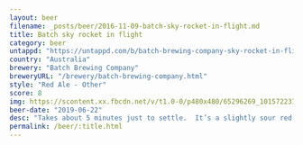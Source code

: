 ```yaml
---
layout: beer
filename: _posts/beer/2016-11-09-batch-sky-rocket-in-flight.md
title: Batch sky rocket in flight
category: beer
untappd: "https://untappd.com/b/batch-brewing-company-sky-rocket-in-flight/2822665"
country: "Australia"
brewery: "Batch Brewing Company"
breweryURL: "/brewery/batch-brewing-company.html"
style: "Red Ale - Other"
score: 8
img: https://scontent.xx.fbcdn.net/v/t1.0-0/p480x480/65296269_10157223729078745_568743314547802112_o.jpg?_nc_cat=102&_nc_ohc=Dm3Ugjyj7WgAQkCI3oM9lxtAo8534pKtbb8v8efCi4CEQtXnvII4tK3rQ&_nc_ht=scontent.xx&oh=24da79347e1e9b95572b8babacea4a27&oe=5E4C62B4
beer-date: "2019-06-22"
desc: "Takes about 5 minutes just to settle.  It’s a slightly sour red but very mild in most ways. By the end I want more, but I don’t want to wait for it to settle again"
permalink: /beer/:title.html
---
```

